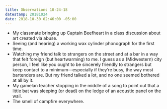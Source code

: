 ```yaml
---
title: Observations 10-24-18
datestamp: 20181024
date: 2018-10-30 02:46:00 -05:00
---
```


- My classmate bringing up Captain Beefheart in a class discussion about art created via abuse.
- Seeing (and hearing) a working wax cylinder phonograph for the first time.
- Watching my friend talk to strangers on the street and at a bar in a way that felt foreign (but heartwarming) to me. I guess as a (Midwestern) city person, I feel like you ought to be sincerely friendly to strangers but keep contact to a minimum—especially if they’re busy, the way most bartenders are. But my friend talked a lot, and no one seemed bothered at all by it.
- My gamelan teacher stopping in the middle of a song to point out that a little bat was sleeping (or dead) on the ledge of an acoustic panel on the wall.
- The smell of campfire everywhere.

